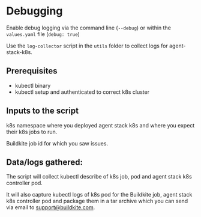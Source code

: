 # Debugging

Enable debug logging via the command line (`--debug`) or within the `values.yaml` file (`debug: true`)

Use the `log-collector` script in the `utils` folder to collect logs for agent-stack-k8s.

## Prerequisites

- kubectl binary
- kubectl setup and authenticated to correct k8s cluster

## Inputs to the script

k8s namespace where you deployed agent stack k8s and where you expect their k8s jobs to run.

Buildkite job id for which you saw issues.

## Data/logs gathered:

The script will collect kubectl describe of k8s job, pod and agent stack k8s controller pod.

It will also capture kubectl logs of k8s pod for the Buildkite job, agent stack k8s controller pod and package them in a
tar archive which you can send via email to support@buildkite.com.

